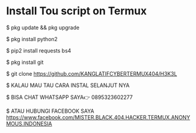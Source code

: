 # Install Tou script on Termux

$ pkg update && pkg upgrade

$ pkg install python2

$ pip2 install requests bs4

$ pkg install git

$ git clone https://github.com/KANGLATIFCYBERTERMUX404/H3K3L

$ KALAU MAU TAU CARA INSTAL SELANJUT NYA

$ BISA CHAT WHATSAPP  SAYA👉 0895323602277

$ ATAU HUBUNGI FACEBOOK  SAYA https://www.facebook.com/MISTER.BLACK.404.HACKER.TERMUX.ANONYMOUS.INDONESIA
